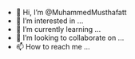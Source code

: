 - 👋 Hi, I’m @MuhammedMusthafatt
- 👀 I’m interested in ...
- 🌱 I’m currently learning ...
- 💞️ I’m looking to collaborate on ...
- 📫 How to reach me ...

<!---
MuhammedMusthafatt/MuhammedMusthafatt is a ✨ special ✨ repository because its `README.md` (this file) appears on your GitHub profile.
You can click the Preview link to take a look at your changes.
--->

